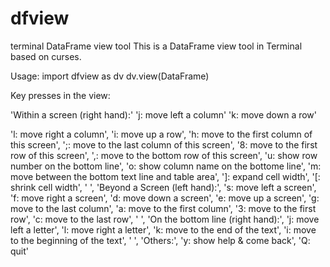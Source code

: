 # dfview
terminal DataFrame view tool
This is a DataFrame view tool in Terminal based on curses.

Usage:
import dfview as dv
dv.view(DataFrame)

Key presses in the view:

'Within a screen (right hand):'
  'j: move left a column'
  'k: move down a row'
  
  'l: move right a column',
  'i: move up a row',
  'h: move to the first column of this screen',
  ';: move to the last column of this screen',
  '8: move to the first row of this screen',
  ',: move to the bottom row of this screen',
  'u: show row number on the bottom line',
  'o: show column name on the bottome line',
  'm: move between the bottom text line and table area',
  ']: expand cell width',
  '[: shrink cell width',
  ' ',
  'Beyond a Screen (left hand):',
  's: move left a screen',
  'f: move right a screen',
  'd: move down a screen',
  'e: move up a screen',
  'g: move to the last column',
  'a: move to the first column',
  '3: move to the first row',
  'c: move to the last row',
  ' ',
  'On the bottom line (right hand):',
  'j: move left a letter',
  'l: move right a letter',
  'k: move to the end of the text',
  'i: move to the beginning of the text',
  ' ',
  'Others:',
  'y: show help & come back',
  'Q: quit'
  
  
